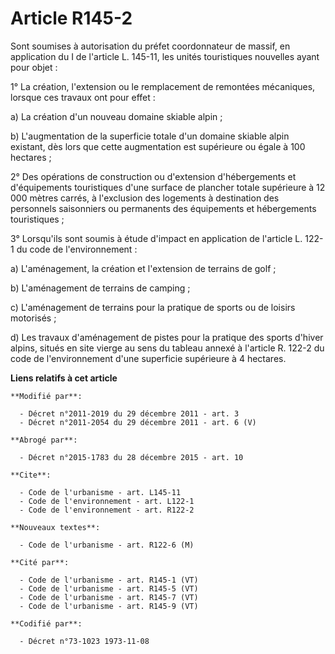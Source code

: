 # Article R145-2

Sont soumises à autorisation du préfet coordonnateur de massif, en application du I de l'article L. 145-11, les unités
touristiques nouvelles ayant pour objet : 

1° La création, l'extension ou le remplacement de remontées mécaniques, lorsque ces travaux ont pour effet : 

a) La création d'un nouveau domaine skiable alpin ; 

b) L'augmentation de la superficie totale d'un domaine skiable alpin existant, dès lors que cette augmentation est supérieure
ou égale à 100 hectares ; 

2° Des opérations de construction ou d'extension d'hébergements et d'équipements touristiques d'une surface de plancher
totale supérieure à 12 000 mètres carrés, à l'exclusion des logements à destination des personnels saisonniers ou permanents
des équipements et hébergements touristiques ; 

3° Lorsqu'ils sont soumis à étude d'impact en application de l'article L. 122-1 du code de l'environnement : 

a) L'aménagement, la création et l'extension de terrains de golf ; 

b) L'aménagement de terrains de camping ; 

c) L'aménagement de terrains pour la pratique de sports ou de loisirs motorisés ; 

d) Les travaux d'aménagement de pistes pour la pratique des sports d'hiver alpins, situés en site vierge au sens du tableau
annexé à l'article R. 122-2 du code de l'environnement d'une superficie supérieure à 4 hectares.

**Liens relatifs à cet article**

	**Modifié par**:

	  - Décret n°2011-2019 du 29 décembre 2011 - art. 3
	  - Décret n°2011-2054 du 29 décembre 2011 - art. 6 (V)

	**Abrogé par**:

	  - Décret n°2015-1783 du 28 décembre 2015 - art. 10

	**Cite**:

	  - Code de l'urbanisme - art. L145-11
	  - Code de l'environnement - art. L122-1
	  - Code de l'environnement - art. R122-2

	**Nouveaux textes**:

	  - Code de l'urbanisme - art. R122-6 (M)

	**Cité par**:

	  - Code de l'urbanisme - art. R145-1 (VT)
	  - Code de l'urbanisme - art. R145-5 (VT)
	  - Code de l'urbanisme - art. R145-7 (VT)
	  - Code de l'urbanisme - art. R145-9 (VT)

	**Codifié par**:

	  - Décret n°73-1023 1973-11-08

